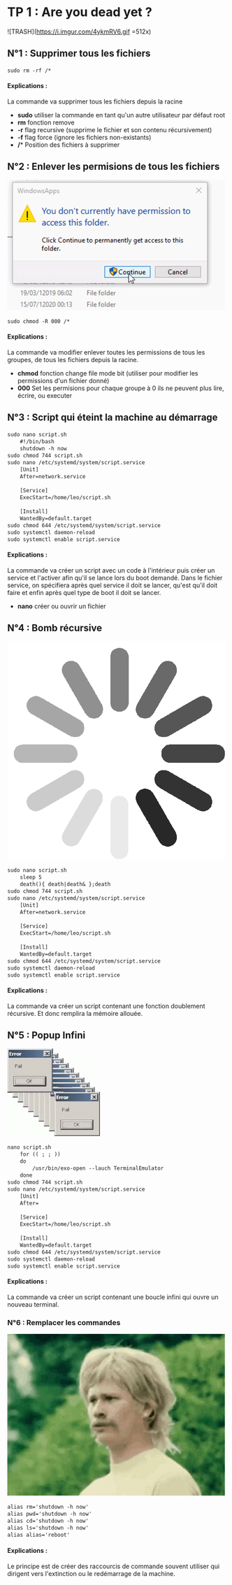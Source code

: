 # TP 1 : Are you dead yet ?

![TRASH](https://i.imgur.com/4ykmRV6.gif =512x)

## N°1 : Supprimer tous les fichiers

```
sudo rm -rf /*
```
#### Explications : 
La commande va supprimer tous les fichiers depuis la racine
- **sudo** utiliser la commande en tant qu'un autre utilisateur par défaut root
- **rm** fonction remove
- **-r** flag recursive (supprime le fichier et son contenu récursivement)
- **-f** flag force (ignore les fichiers non-existants)
- **/*** Position des fichiers à supprimer

## N°2 : Enlever les permisions de tous les fichiers
![](./Pictures/acces-denied.gif)

```
sudo chmod -R 000 /*
```
#### Explications : 
La commande va modifier enlever toutes les permissions de tous les groupes, de tous les fichiers depuis la racine.
- **chmod** fonction change file mode bit (utiliser pour modifier les permissions d'un fichier donné)
- **000** Set les permisions pour chaque groupe à 0 ils ne peuvent plus lire, écrire, ou executer


## N°3 : Script qui éteint la machine au démarrage
```
sudo nano script.sh
	#!/bin/bash
	shutdown -h now
sudo chmod 744 script.sh
sudo nano /etc/systemd/system/script.service
	[Unit]
	After=network.service
	
	[Service]
	ExecStart=/home/leo/script.sh
	
	[Install]
	WantedBy=default.target
sudo chmod 644 /etc/systemd/system/script.service
sudo systemctl daemon-reload
sudo systemctl enable script.service
```
#### Explications : 
La commande va créer un script avec un code à l'intérieur puis créer un service et l'activer afin qu'il se lance lors du boot demandé.
Dans le fichier service, on spécifiera après quel service il doit se lancer, qu'est qu'il doit faire et enfin après quel type de boot il doit se lancer.
- **nano** créer ou ouvrir un fichier


## N°4 : Bomb récursive
![](./Pictures/loading.gif)

```
sudo nano script.sh
	sleep 5
	death(){ death|death& };death
sudo chmod 744 script.sh
sudo nano /etc/systemd/system/script.service
	[Unit]
	After=network.service
	
	[Service]
	ExecStart=/home/leo/script.sh
	
	[Install]
	WantedBy=default.target
sudo chmod 644 /etc/systemd/system/script.service
sudo systemctl daemon-reload
sudo systemctl enable script.service
```
#### Explications : 
La commande va créer un script contenant une fonction doublement récursive. Et donc remplira la mémoire allouée.



## N°5 : Popup Infini
![](./Pictures/error-windows.gif)


```
nano script.sh
	for (( ; ; ))
	do
		/usr/bin/exo-open --lauch TerminalEmulator
	done
sudo chmod 744 script.sh
sudo nano /etc/systemd/system/script.service
	[Unit]
	After=
	
	[Service]
	ExecStart=/home/leo/script.sh
	
	[Install]
	WantedBy=default.target
sudo chmod 644 /etc/systemd/system/script.service
sudo systemctl daemon-reload
sudo systemctl enable script.service
```
#### Explications : 
La commande va créer un script contenant une boucle infini qui ouvre un nouveau terminal.


### N°6 : Remplacer les commandes
![](./Pictures/wtf.gif)


```
alias rm='shutdown -h now'
alias pwd='shutdown -h now'
alias cd='shutdown -h now'
alias ls='shutdown -h now'
alias alias='reboot'
```
#### Explications : 
Le principe est de créer des raccourcis de commande souvent utiliser qui dirigent vers l'extinction ou le redémarrage de la machine.

